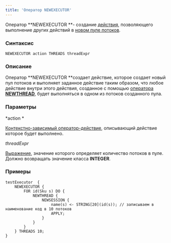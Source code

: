 ```yaml
---
title: 'Оператор NEWEXECUTOR'
---
```


Оператор **NEWEXECUTOR **- создание [действия](Actions.md), позволяющего выполнение других действий в [новом пуле потоков](New_threads_NEWTHREAD_NEWEXECUTOR_.md).

### Синтаксис

    NEWEXECUTOR action THREADS threadExpr

### Описание

Оператор **NEWEXECUTOR **создает действие, которое создает новый пул потоков и выполняет заданное действие таким образом, что любое действие внутри этого действия, созданное с помощью [оператора **NEWTHREAD**](NEWTHREAD_operator.md), будет выполняться в одном из потоков созданного пула. 

### Параметры

*action *

[Контекстно-зависимый оператор-действие](Action_operator.md#contextdependent), описывающий действие которое будет выполнено.

*threadExpr*

[Выражение](Expression.md), значение которого определяет количество потоков в пуле. Должно возвращать значение класса **INTEGER**. 

### Примеры


```lsf
testExecutor  {
    NEWEXECUTOR {
        FOR id(Sku s) DO {
            NEWTHREAD {
                NEWSESSION {
                    name(s) <- STRING[20](id(s)); // записываем в наименование код в 10 потоков
                    APPLY;
                }
            }
        }
    } THREADS 10;
}
```

  
